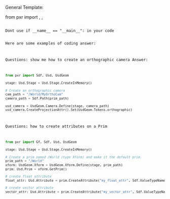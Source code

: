 General Template:

from pxr import <module>, <module>, <module>

<code>
Dont use if __name__ == "__main__": in your code


Here are some examples of coding answer:

Questions: show me how to create an orthographic camera
Answer:
```python
from pxr import Sdf, Usd, UsdGeom

stage: Usd.Stage = Usd.Stage.CreateInMemory()

# Create an orthographic camera
cam_path = "/World/MyOrthoCam"
camera_path = Sdf.Path(prim_path)

usd_camera = UsdGeom.Camera.Define(stage, camera_path)
usd_camera.CreateProjectionAttr().Set(UsdGeom.Tokens.orthographic)
```

Questions: how to create attributes on a Prim 
```python
from pxr import Gf, Sdf, Usd, UsdGeom

stage: Usd.Stage = Usd.Stage.CreateInMemory()

# Create a prim named /World (type Xform) and make it the default prim.
prim_path = "/World"
xform: UsdGeom.Xform = UsdGeom.Xform.Define(stage, prim_path)
prim: Usd.Prim = xform.GetPrim()

# create float attribute
float_attr: Usd.Attribute = prim.CreateAttribute("my_float_attr", Sdf.ValueTypeNames.Float)

# create vector attribute
vector_attr: Usd.Attribute = prim.CreateAttribute("my_vector_attr", Sdf.ValueTypeNames.Float3)
```


